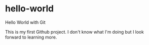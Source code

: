 # hello-world
Hello World with Git

This is my first Github project.
I don't know what I'm doing but I look forward to learning more.


